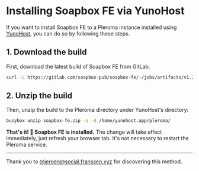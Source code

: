 # Installing Soapbox FE via YunoHost

If you want to install Soapbox FE to a Pleroma instance installed using [YunoHost](https://yunohost.org), you can do so by following these steps.

## 1. Download the build

First, download the latest build of Soapbox FE from GitLab.

```sh
curl -L https://gitlab.com/soapbox-pub/soapbox-fe/-/jobs/artifacts/v1.3.0/download?job=build-production -o soapbox-fe.zip
```

## 2. Unzip the build

Then, unzip the build to the Pleroma directory under YunoHost's directory:

```sh
busybox unzip soapbox-fe.zip -o -d /home/yunohost.app/pleroma/
```

**That's it! 🎉 Soapbox FE is installed.** The change will take effect immediately, just refresh your browser tab. It's not necessary to restart the Pleroma service.

---

Thank you to [@jeroen@social.franssen.xyz](https://social.franssen.xyz/@jeroen) for discovering this method.
